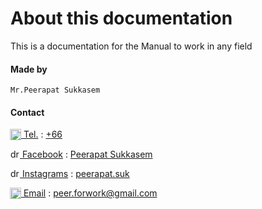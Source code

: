 # About this documentation

This is a documentation for the Manual to work in any field

#### Made by

```
Mr.Peerapat Sukkasem
```

#### Contact

[<img src="https://cdn-icons-png.flaticon.com/512/724/724664.png" alt="drawing" style="width:18px;margin-left:-1px;vertical-align: text-top;"/> Tel.](tel:+66819837424) : [+66](peer.forwork@gmail.com)

[<img src="https://static-00.iconduck.com/assets.00/facebook-icon-512x512-seb542ju.png" alt="drawing" style="width:15px;vertical-align: text-top;"/> Facebook](https://www.facebook.com/peerapat.suk.1/) : [Peerapat Sukkasem](https://www.facebook.com/peerapat.suk.1/)

[<img src="https://upload.wikimedia.org/wikipedia/commons/thumb/a/a5/Instagram_icon.png/600px-Instagram_icon.png" alt="drawing" style="width:15px;vertical-align: text-top;"/> Instagrams](https://www.instagram.com/peerapat.suk/) : [peerapat.suk](https://www.instagram.com/peerapat.suk/)

[<img src="https://www.mindphp.com/images/mail.png" alt="drawing" style="width:18px;margin-left:-1px;vertical-align: text-top;"/> Email](mailto:peer.forwork@gmail.com) : [peer.forwork@gmail.com](peer.forwork@gmail.com)
